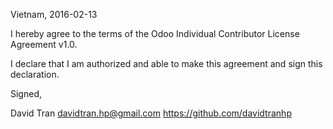 Vietnam, 2016-02-13

I hereby agree to the terms of the Odoo Individual Contributor License Agreement v1.0.

I declare that I am authorized and able to make this agreement and sign this declaration.

Signed,

David Tran davidtran.hp@gmail.com https://github.com/davidtranhp
